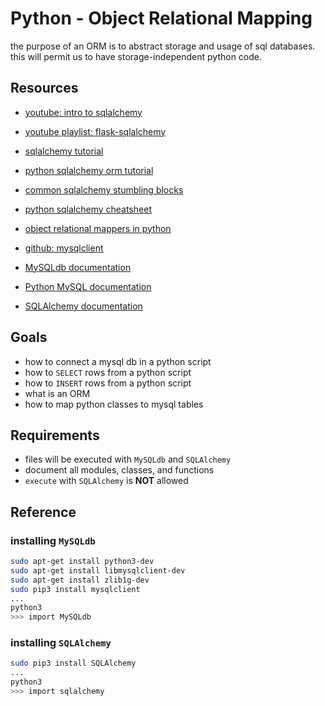 # Python - Object Relational Mapping

the purpose of an ORM is to abstract storage and usage of sql databases.
this will permit us to have storage-independent python code.

## Resources
- [youtube: intro to sqlalchemy](https://www.youtube.com/watch?v=woKYyhLCcnU)
- [youtube playlist: flask-sqlalchemy](https://www.youtube.com/playlist?list=PLXmMXHVSvS-BlLA5beNJojJLlpE0PJgCW)

- [sqlalchemy tutorial](https://overiq.com/sqlalchemy-101/)
- [python sqlalchemy orm tutorial](https://auth0.com/blog/sqlalchemy-orm-tutorial-for-python-developers/)
- [common sqlalchemy stumbling blocks](https://alextechrants.blogspot.com/2013/11/10-common-stumbling-blocks-for.html)
- [python sqlalchemy cheatsheet](https://www.pythonsheets.com/notes/python-sqlalchemy.html)

- [object relational mappers in python](https://www.fullstackpython.com/object-relational-mappers-orms.html)
- [github: mysqlclient](https://github.com/PyMySQL/mysqlclient)
- [MySQLdb documentation](https://mysqlclient.readthedocs.io/)
- [Python MySQL documentation](https://www.mikusa.com/python-mysql-docs/index.html)
- [SQLAlchemy documentation](https://docs.sqlalchemy.org/en/13/orm/tutorial.html)

## Goals
- how to connect a mysql db in a python script
- how to `SELECT` rows from a python script
- how to `INSERT` rows from a python script
- what is an ORM
- how to map python classes to mysql tables

## Requirements
- files will be executed with `MySQLdb` and `SQLAlchemy`
- document all modules, classes, and functions
- `execute` with `SQLAlchemy` is **NOT** allowed

## Reference
### installing `MySQLdb`
```sh
sudo apt-get install python3-dev
sudo apt-get install libmysqlclient-dev
sudo apt-get install zlib1g-dev
sudo pip3 install mysqlclient
...
python3
>>> import MySQLdb
```
### installing `SQLAlchemy`
```sh
sudo pip3 install SQLAlchemy
...
python3
>>> import sqlalchemy
```

